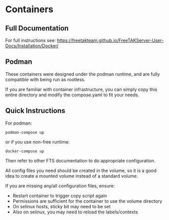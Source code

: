 # Containers
## Full Documentation
For full instructions see: https://freetakteam.github.io/FreeTAKServer-User-Docs/Installation/Docker/

## Podman
These containers were designed under the podman runtime, and are fully compatible with being run as rootless.

If you are familiar with container infrastructure, you can simply copy this entire directory and modify the compose.yaml
to fit your needs.

## Quick Instructions

For podman:
```shell
podman-compose up
```

or if you use non-free runtime:

```shell
docker-compose up
```

Then refer to other FTS documentation to do appropriate configuration.

All config files you need should be created in the volume, so it is a good idea to create a mounted volume instead of a 
standard volume.

If you are missing any/all configuration files, ensure:
  - Restart container to trigger copy script again
  - Permissions are sufficient for the container to use the volume directory
  - On selinux hosts, sticky bit may need to be set
  - Also on selinux, you may need to reload the labels/contexts

